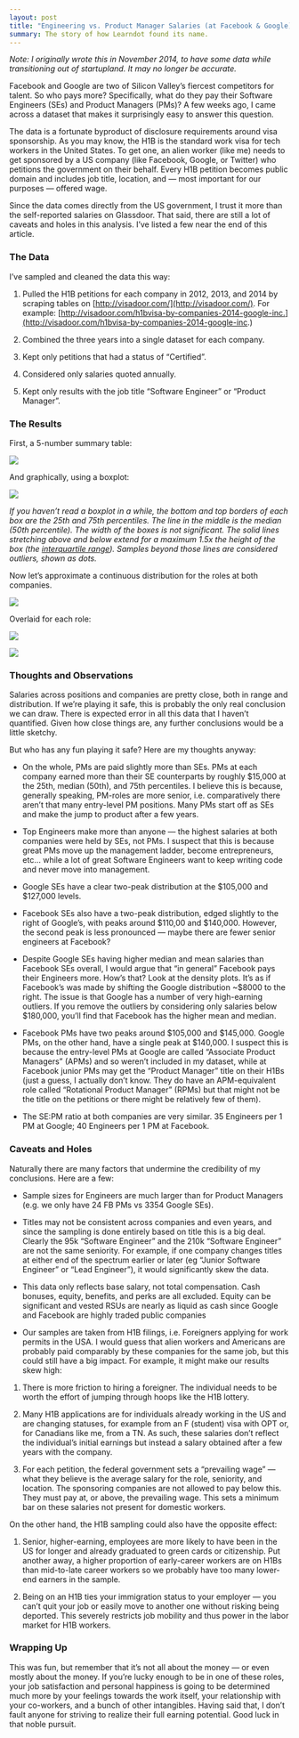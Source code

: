 ```yaml
---
layout: post
title: "Engineering vs. Product Manager Salaries (at Facebook & Google)"
summary: The story of how Learndot found its name. 
---
```



*Note: I originally wrote this in November 2014, to have some data while transitioning out of startupland. It may no longer be accurate.*

Facebook and Google are two of Silicon Valley’s fiercest competitors for talent. So who pays more? Specifically, what do they pay their Software Engineers (SEs) and Product Managers (PMs)? A few weeks ago, I came across a dataset that makes it surprisingly easy to answer this question.

The data is a fortunate byproduct of disclosure requirements around visa sponsorship. As you may know, the H1B is the standard work visa for tech workers in the United States. To get one, an alien worker (like me) needs to get sponsored by a US company (like Facebook, Google, or Twitter) who petitions the government on their behalf. Every H1B petition becomes public domain and includes job title, location, and — most important for our purposes — offered wage.

Since the data comes directly from the US government, I trust it more than the self-reported salaries on Glassdoor. That said, there are still a lot of caveats and holes in this analysis. I’ve listed a few near the end of this article.

### The Data

I’ve sampled and cleaned the data this way:

1. Pulled the H1B petitions for each company in 2012, 2013, and 2014 by scraping tables on [http://visadoor.com/](http://visadoor.com/). For example: [http://visadoor.com/h1bvisa-by-companies-2014-google-inc.](http://visadoor.com/h1bvisa-by-companies-2014-google-inc.)

1. Combined the three years into a single dataset for each company.

1. Kept only petitions that had a status of “Certified”.

1. Considered only salaries quoted annually.

1. Kept only results with the job title “Software Engineer” or “Product Manager”.

### The Results

First, a 5-number summary table:

![](https://cdn-images-1.medium.com/max/2536/1*Fv7VtULq9P8gTc-pcn10QA.png)

And graphically, using a boxplot:

![](https://cdn-images-1.medium.com/max/2272/1*ELF4YVm47IQo4wxIZ9HMHQ.png)

*If you haven’t read a boxplot in a while, the bottom and top borders of each box are the 25th and 75th percentiles. The line in the middle is the median (50th percentile). The width of the boxes is not significant. The solid lines stretching above and below extend for a maximum 1.5x the height of the box (the [interquartile range](http://en.wikipedia.org/wiki/Interquartile_range)). Samples beyond those lines are considered outliers, shown as dots.*

Now let’s approximate a continuous distribution for the roles at both companies.

![](https://cdn-images-1.medium.com/max/2264/1*FKQCtkbSmwnHPfU6yh2E8Q.png)

Overlaid for each role:

![](https://cdn-images-1.medium.com/max/2268/1*k2fhc-NwxCK0oCTOIKBhMQ.png)

![](https://cdn-images-1.medium.com/max/2280/1*WopM5n7BZZTBFCSTnzPALQ.png)

### Thoughts and Observations

Salaries across positions and companies are pretty close, both in range and distribution. If we’re playing it safe, this is probably the only real conclusion we can draw. There is expected error in all this data that I haven’t quantified. Given how close things are, any further conclusions would be a little sketchy.

But who has any fun playing it safe? Here are my thoughts anyway:

* On the whole, PMs are paid slightly more than SEs. PMs at each company earned more than their SE counterparts by roughly $15,000 at the 25th, median (50th), and 75th percentiles. I believe this is because, generally speaking, PM-roles are more senior, i.e. comparatively there aren’t that many entry-level PM positions. Many PMs start off as SEs and make the jump to product after a few years.

* Top Engineers make more than anyone — the highest salaries at both companies were held by SEs, not PMs. I suspect that this is because great PMs move up the management ladder, become entrepreneurs, etc… while a lot of great Software Engineers want to keep writing code and never move into management.

* Google SEs have a clear two-peak distribution at the $105,000 and $127,000 levels.

* Facebook SEs also have a two-peak distribution, edged slightly to the right of Google’s, with peaks around $110,00 and $140,000. However, the second peak is less pronounced — maybe there are fewer senior engineers at Facebook?

* Despite Google SEs having higher median and mean salaries than Facebook SEs overall, I would argue that “in general” Facebook pays their Engineers more. How’s that? Look at the density plots. It’s as if Facebook’s was made by shifting the Google distribution ~$8000 to the right. The issue is that Google has a number of very high-earning outliers. If you remove the outliers by considering only salaries below $180,000, you’ll find that Facebook has the higher mean and median.

* Facebook PMs have two peaks around $105,000 and $145,000. Google PMs, on the other hand, have a single peak at $140,000. I suspect this is because the entry-level PMs at Google are called “Associate Product Managers” (APMs) and so weren’t included in my dataset, while at Facebook junior PMs may get the “Product Manager” title on their H1Bs (just a guess, I actually don’t know. They do have an APM-equivalent role called “Rotational Product Manager” (RPMs) but that might not be the title on the petitions or there might be relatively few of them).

* The SE:PM ratio at both companies are very similar. 35 Engineers per 1 PM at Google; 40 Engineers per 1 PM at Facebook.

### Caveats and Holes

Naturally there are many factors that undermine the credibility of my conclusions. Here are a few:

* Sample sizes for Engineers are much larger than for Product Managers (e.g. we only have 24 FB PMs vs 3354 Google SEs).

* Titles may not be consistent across companies and even years, and since the sampling is done entirely based on title this is a big deal. Clearly the 95k “Software Engineer” and the 210k “Software Engineer” are not the same seniority. For example, if one company changes titles at either end of the spectrum earlier or later (eg “Junior Software Engineer” or “Lead Engineer”), it would significantly skew the data.

* This data only reflects base salary, not total compensation. Cash bonuses, equity, benefits, and perks are all excluded. Equity can be significant and vested RSUs are nearly as liquid as cash since Google and Facebook are highly traded public companies

* Our samples are taken from H1B filings, i.e. Foreigners applying for work permits in the USA. I would guess that alien workers and Americans are probably paid comparably by these companies for the same job, but this could still have a big impact. For example, it might make our results skew high:

1. There is more friction to hiring a foreigner. The individual needs to be worth the effort of jumping through hoops like the H1B lottery.

1. Many H1B applications are for individuals already working in the US and are changing statuses, for example from an F (student) visa with OPT or, for Canadians like me, from a TN. As such, these salaries don’t reflect the individual’s initial earnings but instead a salary obtained after a few years with the company.

1. For each petition, the federal government sets a “prevailing wage” — what they believe is the average salary for the role, seniority, and location. The sponsoring companies are not allowed to pay below this. They must pay at, or above, the prevailing wage. This sets a minimum bar on these salaries not present for domestic workers.

On the other hand, the H1B sampling could also have the opposite effect:

1. Senior, higher-earning, employees are more likely to have been in the US for longer and already graduated to green cards or citizenship. Put another away, a higher proportion of early-career workers are on H1Bs than mid-to-late career workers so we probably have too many lower-end earners in the sample.

1. Being on an H1B ties your immigration status to your employer — you can’t quit your job or easily move to another one without risking being deported. This severely restricts job mobility and thus power in the labor market for H1B workers.

### Wrapping Up

This was fun, but remember that it’s not all about the money — or even mostly about the money. If you’re lucky enough to be in one of these roles, your job satisfaction and personal happiness is going to be determined much more by your feelings towards the work itself, your relationship with your co-workers, and a bunch of other intangibles. Having said that, I don’t fault anyone for striving to realize their full earning potential. Good luck in that noble pursuit.
